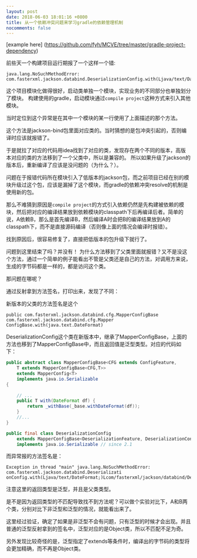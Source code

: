 ```yaml
---
layout: post
date: 2018-06-03 18:01:16 +0800
title: 从一个依赖冲突问题来学习gradle的依赖管理机制
nocomments: false
---
```


[example here]
(https://github.com/fyh/MCVE/tree/master/gradle-project-dependency)

前些天一个构建项目运行期报了一个这样一个错:
```
java.lang.NoSuchMethodError: com.fasterxml.jackson.databind.DeserializationConfig.with(Ljava/text/DateFormat;)Lcom/fasterxml/jackson/databind/DeserializationConfig;
```

这个项目模块化做得很好，启动类单独一个模块，实现业务的不同部分也单独划分了模块。
构建使用的gradle，启动模块通过`compile project`这种方式来引入其他模块。

当时定位到这个异常是在其中一个模块的某一行使用了上面描述的那个方法。

这个方法是jackson-bind包里面对应类的。当时猜想的是包冲突引起的，否则编译时应该就报错了。

于是就拉了对应的代码用idea找到了对应的类，发现存在两个不同的版本，高版本对应的类的方法移到了一个父类中，所以是兼容的。
所以如果升级了jackson的版本后，重新编译了应该是没问题的（为什么？）。

问题在于报错代码所在模块引入了低版本的jackson包，而之前项目已经在别的模块升级过这个包，应该是漏掉了这个模块，而gradle的依赖冲突resolve的机制是使用新的包。

那么不难猜到原因是`compile project`的方式引入依赖仍然是先构建被依赖的模块，然后把对应的编译结果放到依赖模块的classpath下后再编译后者。简单的说，A依赖B，那么是首先编译B，然后编译A时会把B的编译结果放到A的classpath下，而不是直接源码编译（否则像上面的情况会编译时报错）。

找到原因后，很容易修复了，直接把低版本的包升级下就行了。

问题到这里结束了吗？并没有！
为什么方法移到了父类里面就报错？又不是没这个方法，通过一个简单的例子能看出不管是父类还是自己的方法，对调用方来说，生成的字节码都是一样的，都是访问这个类。

那问题在哪呢？

通过反射拿到方法签名，打印出来，发现了不同：

新版本的父类的方法签名是这个
```
public com.fasterxml.jackson.databind.cfg.MapperConfigBase com.fasterxml.jackson.databind.cfg.Mapper
ConfigBase.with(java.text.DateFormat)
```

DeserializationConfig这个类在新版本中，继承了MapperConfigBase，上面的方法也移到了MapperConfigBase中，而且返回值是泛型类型。对应的代码如下：

```java
public abstract class MapperConfigBase<CFG extends ConfigFeature,
    T extends MapperConfigBase<CFG,T>>
    extends MapperConfig<T>
    implements java.io.Serializable 
{
    
    // ...
    public T with(DateFormat df) {
        return _withBase(_base.withDateFormat(df));
    }
    //...
}

public final class DeserializationConfig
    extends MapperConfigBase<DeserializationFeature, DeserializationConfig>
    implements java.io.Serializable // since 2.1
```

而异常报的方法签名是：
```
Exception in thread "main" java.lang.NoSuchMethodError: com.fasterxml.jackson.databind.Deserializati
onConfig.with(Ljava/text/DateFormat;)Lcom/fasterxml/jackson/databind/DeserializationConfig;
```

注意这里的返回类型是泛型，并且是父类类型。

是不是因为返回类型的不匹配导致找不到方法呢？可以做个实验对比下，A和B两个类，分别对比下非泛型和泛型的情况，就能看出来了。

这里经过验证，确定了如果是非泛型不会有问题，只有泛型的时候才会出现。并且普通的泛型反射拿到的签名中，泛型对应的是Object类，所以不匹配不足为奇。

另外发现比较奇怪的是，泛型指定了extends等条件时，编译出的字节码的类型将会更加精确，而不再是Object类。

